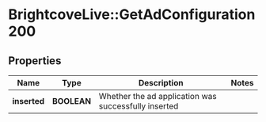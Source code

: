 # BrightcoveLive::GetAdConfiguration200

## Properties
Name | Type | Description | Notes
------------ | ------------- | ------------- | -------------
**inserted** | **BOOLEAN** | Whether the ad application was successfully inserted | 


